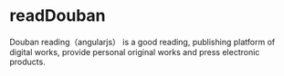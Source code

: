 # readDouban
Douban reading（angularjs） is a good reading, publishing platform of digital works, provide personal original works and press electronic products.
